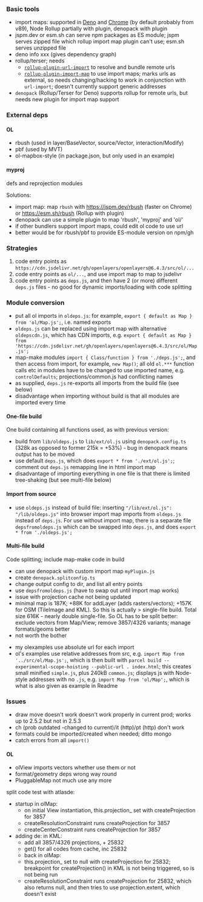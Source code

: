 ### Basic tools
- import maps: supported in [Deno](https://deno.land/manual@v1.6.2/linking_to_external_code/import_maps) and [Chrome](https://bugs.chromium.org/p/chromium/issues/detail?id=848607) (by default probably from v89), Node Rollup partially with plugin, denopack with plugin
- jspm.dev or esm.sh can serve npm packages as ES module; jspm serves zipped file which rollup import map plugin can't use; esm.sh serves unzipped file
- deno info xxx (gives dependency graph)
- rollup/terser; needs
    - [`rollup-plugin-url-import`](https://github.com/thgh/rollup-plugin-url-import) to resolve and bundle remote urls
    - [`rollup-plugin-import-map`](https://www.npmjs.com/package/rollup-plugin-import-map) to use import maps; marks urls as external, so needs changing/hacking to work in conjunction with `url-import`; doesn't currently support generic addresses
- `denopack` (Rollup/Terser for Deno) supports rollup for remote urls, but needs new plugin for import map support

### External deps
#### OL
- rbush (used in layer/BaseVector, source/Vector, interaction/Modify)
- pbf (used by MVT)
- ol-mapbox-style (in package.json, but only used in an example)

#### myproj
defs and reprojection modules

Solutions:
- import map: map `rbush` with https://jspm.dev/rbush (faster on Chrome) or https://esm.sh/rbush (Rollup with plugin)
- denopack can use a simple plugin to map 'rbush', 'myproj' and 'ol/'
- if other bundlers support import maps, could edit ol code to use url
- better would be for rbush/pbf to provide ES-module version on npm/gh

### Strategies
1. code entry points as `https://cdn.jsdelivr.net/gh/openlayers/openlayers@6.4.3/src/ol/...`
2. code entry points as `ol/...`, and use import map to map to jsdelivr
3. code entry points as `deps.js`, and then have 2 (or more) different `deps.js` files - no good for dynamic imports/loading with code splitting


### Module conversion
* put all ol imports in `oldeps.js`: for example, `export { default as Map } from 'ol/Map.js';`, i.e. named exports
* `oldeps.js` can be replaced using import map with alternative `oldepscdn.js`, which has CDN imports, e.g. `export { default as Map } from 'https://cdn.jsdelivr.net/gh/openlayers/openlayers@6.4.3/src/ol/Map.js';`
* map-make modules `import { Class/function } from './deps.js';`, and then access from import, for example, `new Map()`; all old `ol.***` function calls etc in modules have to be changed to use imported name, e.g. `controlDefaults`; projections/common.js had conflicting names
* as supplied, `deps.js` re-exports all imports from the build file (see below)
* disadvantage when importing without build is that all modules are imported every time

#### One-file build
One build containing all functions used, as with previous version:
* build from `lib/oldeps.js` to `lib/ext/ol.js` using `denopack.config.ts` (328k as opposed to former 215k = +53%) - bug in denopack means output has to be moved
* use default `deps.js`, which does `export * from './ext/ol.js';`; comment out `deps.js` remapping line in html import map
* disadvantage of importing everything in one file is that there is limited tree-shaking (but see multi-file below)

#### Import from source
* use `oldeps.js` instead of build file: inserting `"/lib/ext/ol.js": "/lib/oldeps.js"` into browser import map imports from `oldeps.js` instead of `deps.js`. For use without import map, there is a separate file `depsfromoldeps.js` which can be swapped into `deps.js`, and does `export * from './oldeps.js';`

#### Multi-file build
Code splitting; include map-make code in build
* can use denopack with custom import map `myPlugin.js`
* create `denopack.splitconfig.ts`
* change output config to dir, and list all entry points
* use `depsfromoldeps.js` (have to swap out until import map works)
* issue with projection cache not being updated
* minimal map is 187K; +88K for addLayer (adds rasters/vectors); +157K for OSM (TileImage and KML). So this is actually > single-file build. Total size 616K - nearly double single-file. So OL has to be split better: exclude vectors from Map/View; remove 3857/4326 variants; manage formats/geoms better
* not worth the bother



- my olexamples use absolute url for each import
- ol's examples use relative addresses from src, e.g. `import Map from '../src/ol/Map.js';`, which is then built with `parcel build --experimental-scope-hoisting --public-url . index.html`; this creates small minified `simple.js`, plus 240kB `common.js`; displays js with Node-style addresses with no `.js`, e.g. `import Map from 'ol/Map';`, which is what is also given as example in Readme


### Issues
* draw move doesn't work doesn't work properly in current prod; works up to 2.5.2 but not in 2.5.3
* ch (prob outdated -changed to current)/it (http)/pt (http) don't work
* formats could be imported/created when needed; ditto mongo
* catch errors from all `import()`

#### OL
* olView imports vectors whether use them or not
* format/geometry deps wrong way round
* PluggableMap not much use any more


split code test with atlasde:
- startup in olMap:
    - on initial View instantiation, this.projection_ set with createProjection for 3857
    - createResolutionConstraint runs createProjection for 3857
    - createCenterConstraint runs createProjection for 3857
- adding de: in KML:
    - add all 3857/4326 projections, + 25832
    - get() for all codes from cache, inc 25832
    - back in olMap:
    - this.projection_ set to null with createProjection for 25832; breakpoint for createProjection() in KML is not being triggered, so is not being run
    - createResolutionConstraint runs createProjection for 25832, which also returns null, and then tries to use projection.extent, which doesn't exist
